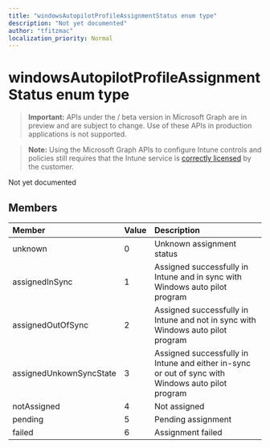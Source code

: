 ```yaml
---
title: "windowsAutopilotProfileAssignmentStatus enum type"
description: "Not yet documented"
author: "tfitzmac"
localization_priority: Normal
---
```


# windowsAutopilotProfileAssignmentStatus enum type

> **Important:** APIs under the / beta version in Microsoft Graph are in preview and are subject to change. Use of these APIs in production applications is not supported.

> **Note:** Using the Microsoft Graph APIs to configure Intune controls and policies still requires that the Intune service is [correctly licensed](https://go.microsoft.com/fwlink/?linkid=839381) by the customer.

Not yet documented
## Members
|Member|Value|Description|
|:---|:---|:---|
|unknown|0|Unknown assignment status|
|assignedInSync|1|Assigned successfully in Intune and in sync with Windows auto pilot program|
|assignedOutOfSync|2|Assigned successfully in Intune and not in sync with Windows auto pilot program|
|assignedUnkownSyncState|3|Assigned successfully in Intune and either in-sync or out of sync with Windows auto pilot program|
|notAssigned|4|Not assigned|
|pending|5|Pending assignment|
|failed|6| Assignment failed|





